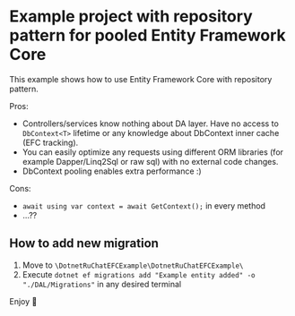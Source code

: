# Example project with repository pattern for pooled Entity Framework Core

This example shows how to use Entity Framework Core with repository pattern.

Pros:
- Controllers/services know nothing about DA layer. Have no access to `DbContext<T>` lifetime or any knowledge about DbContext inner cache (EFC tracking).
- You can easily optimize any requests using different ORM libraries (for example Dapper/Linq2Sql or raw sql) with no external code changes.
- DbContext pooling enables extra performance :)

Cons:
- `await using var context = await GetContext();` in every method
- ...??

## How to add new migration
1. Move to `\DotnetRuChatEFCExample\DotnetRuChatEFCExample\`
2. Execute `dotnet ef migrations add "Example entity added" -o "./DAL/Migrations"` in any desired terminal

Enjoy 💖